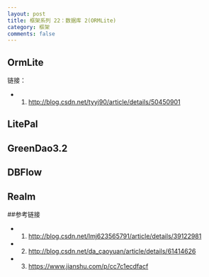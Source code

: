 ```yaml
---
layout: post
title: 框架系列 22：数据库 2(ORMLite)
category: 框架
comments: false
---
```


## OrmLite
链接：

* 1. <http://blog.csdn.net/tyyj90/article/details/50450901>


## LitePal
## GreenDao3.2
## DBFlow
## Realm


##参考链接

* 1. <http://blog.csdn.net/lmj623565791/article/details/39122981>
* 2. <http://blog.csdn.net/da_caoyuan/article/details/61414626>
* 3. <https://www.jianshu.com/p/cc7c1ecdfacf>